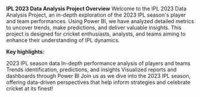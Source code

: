 **IPL 2023 Data Analysis Project Overview**
Welcome to the IPL 2023 Data Analysis Project, an in-depth exploration of the 2023 IPL season's player and team performances. Using Power BI, we have analyzed detailed metrics to uncover trends, make predictions, and deliver valuable insights. This project is designed for cricket enthusiasts, analysts, and teams aiming to enhance their understanding of IPL dynamics.

**Key highlights:**

2023 IPL season data
In-depth performance analysis of players and teams
Trends identification, predictions, and insights
Visualized reports and dashboards through Power BI
Join us as we dive into the 2023 IPL season, offering data-driven perspectives that help inform strategies and celebrate cricket at its finest!
